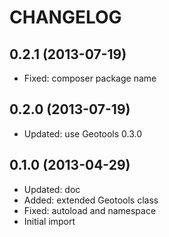 CHANGELOG
=========

0.2.1 (2013-07-19)
------------------

* Fixed: composer package name

0.2.0 (2013-07-19)
------------------

* Updated: use Geotools 0.3.0

0.1.0 (2013-04-29)
------------------

* Updated: doc
* Added: extended Geotools class
* Fixed: autoload and namespace
* Initial import
